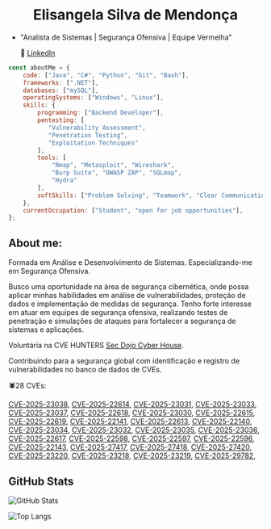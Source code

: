 <h1 align="center">Elisangela Silva de Mendonça</h1>

- "Analista de Sistemas | Segurança Ofensiva | Equipe Vermelha"
 

  🔗 [LinkedIn](https://www.linkedin.com/in/elisangelasilvademendonca)


```javascript
const aboutMe = {
    code: ["Java", "C#", "Python", "Git", "Bash"],
    frameworks: [".NET"],
    databases: ["mySQL"],
    operatingSystems: ["Windows", "Linux"],
    skills: {
        programming: ["Backend Developer"],
        pentesting: [
           "Vulnerability Assessment", 
           "Penetration Testing", 
           "Exploitation Techniques"
        ],
        tools: [
            "Nmap", "Metasploit", "Wireshark", 
            "Burp Suite", "OWASP ZAP", "SQLmap", 
            "Hydra"
        ],
        softSkills: ["Problem Solving", "Teamwork", "Clear Communication", "Time Management"]
    },
    currentOccupation: ["Student", "open for job opportunities"],
};
```

 
## About me:

Formada em Análise e Desenvolvimento de Sistemas. Especializando-me em Segurança Ofensiva.

Busco uma oportunidade na área de segurança cibernética, onde possa aplicar minhas habilidades em análise de vulnerabilidades, proteção de dados e implementação de medidas de segurança. Tenho forte interesse em atuar em equipes de segurança ofensiva, realizando testes de penetração e simulações de ataques para fortalecer a segurança de sistemas e aplicações.

Voluntária na CVE HUNTERS [Sec Dojo Cyber House](https://github.com/Sec-Dojo-Cyber-House).

Contribuindo para a segurança global com identificação e registro de vulnerabilidades no banco de dados de CVEs.

🕷️28 CVEs: 

[CVE-2025-23038](https://www.cve.org/CVERecord?id=CVE-2025-23038), [CVE-2025-22614](https://www.cve.org/CVERecord?id=CVE-2025-22614), 
[CVE-2025-23031](https://www.cve.org/CVERecord?id=CVE-2025-23031), [CVE-2025-23033](https://www.cve.org/CVERecord?id=CVE-2025-23033), 
[CVE-2025-23037](https://www.cve.org/CVERecord?id=CVE-2025-23037), [CVE-2025-22618](https://www.cve.org/CVERecord?id=CVE-2025-22618), 
[CVE-2025-23030](https://www.cve.org/CVERecord?id=CVE-2025-23030), 
[CVE-2025-22615](https://www.cve.org/CVERecord?id=CVE-2025-22615), [CVE-2025-22619](https://www.cve.org/CVERecord?id=CVE-2025-22619), 
[CVE-2025-22141](https://www.cve.org/CVERecord?id=CVE-2025-22141), [CVE-2025-22613](https://www.cve.org/CVERecord?id=CVE-2025-22613), 
[CVE-2025-22140](https://www.cve.org/CVERecord?id=CVE-2025-22140), [CVE-2025-23034](https://www.cve.org/CVERecord?id=CVE-2025-23034), 
[CVE-2025-23032](https://www.cve.org/CVERecord?id=CVE-2025-23032), [CVE-2025-23035](https://www.cve.org/CVERecord?id=CVE-2025-23035), 
[CVE-2025-23036](https://www.cve.org/CVERecord?id=CVE-2025-23036), [CVE-2025-22617](https://www.cve.org/CVERecord?id=CVE-2025-22617), 
[CVE-2025-22598](https://www.cve.org/CVERecord?id=CVE-2025-22598), [CVE-2025-22597](https://www.cve.org/CVERecord?id=CVE-2025-22597), 
[CVE-2025-22596](https://www.cve.org/CVERecord?id=CVE-2025-22596), [CVE-2025-22143](https://www.cve.org/CVERecord?id=CVE-2025-22143),
[CVE-2025-27417](https://www.cve.org/CVERecord?id=CVE-2025-27417), [CVE-2025-27418](https://www.cve.org/CVERecord?id=CVE-2025-27418),
[CVE-2025-27420](https://www.cve.org/CVERecord?id=CVE-2025-27420), [CVE-2025-23220](https://www.cve.org/CVERecord?id=CVE-2025-23220),
[CVE-2025-23218](https://www.cve.org/CVERecord?id=CVE-2025-23218), [CVE-2025-23219](https://www.cve.org/CVERecord?id=CVE-2025-23219),
[CVE-2025-29782](https://www.cve.org/CVERecord?id=CVE-2025-29782), 

## GitHub Stats

![GitHub Stats](https://github-readme-stats.vercel.app/api?username=elisangelasilvademendonca&theme=transparent&bg_color=000&border_color=30A3DC&show_icons=true&icon_color=30A3DC&title_color=E94D5F&text_color=FFF)

![Top Langs](https://github-readme-stats-git-masterrstaa-rickstaa.vercel.app/api/top-langs/?username=elisangelasilvademendonca&layout=compact&bg_color=000&border_color=30A3DC&title_color=E94D5F&text_color=FFF)









<!---
lislovelly/lislovelly is a ✨ special ✨ repository because its `README.md` (this file) appears on your GitHub profile.
You can click the Preview link to take a look at your changes.
--->
